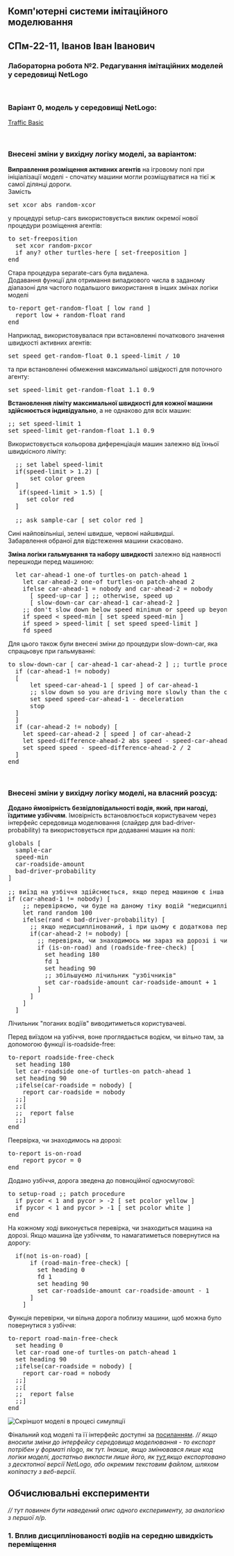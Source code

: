 ## Комп'ютерні системи імітаційного моделювання
## СПм-22-11, **Іванов Іван Іванович**
### Лабораторна робота №**2**. Редагування імітаційних моделей у середовищі NetLogo

<br>

### Варіант 0, модель у середовищі NetLogo:
[Traffic Basic](http://www.netlogoweb.org/launch#http://www.netlogoweb.org/assets/modelslib/Sample%20Models/Social%20Science/Traffic%20Basic.nlogo)

<br>

### Внесені зміни у вихідну логіку моделі, за варіантом:

**Виправлення розміщення активних агентів** на ігровому полі при ініціалізації моделі - спочатку машини могли розміщуватися на тієї ж самої ділянці дороги.  
Замість
<pre>
set xcor abs random-xcor
</pre>
у процедурі setup-cars використовується виклик окремої нової процедури розміщення агентів:
<pre>
to set-freeposition
  set xcor random-pxcor
  if any? other turtles-here [ set-freeposition ]
end
</pre>
Стара процедура separate-cars була видалена.  
Додавання функції для отримання випадкового числа в заданому діапазоні для частого подальшого використання в інших змінах логіки моделі
<pre>
to-report get-random-float [ low rand ] 
  report low + random-float rand
end
</pre>
Наприклад, використовувалася при встановленні початкового значення швидкості активних агентів:
<pre>
set speed get-random-float 0.1 speed-limit / 10
</pre>
та при встановленні обмеження максимальної швідкості для поточного агенту:
<pre>
set speed-limit get-random-float 1.1 0.9
</pre>

**Встановлення ліміту максимальної швидкості для кожної машини здійснюється індивідуально**, а не однаково для всіх машин:
<pre>
;; set speed-limit 1
set speed-limit get-random-float 1.1 0.9
</pre>
Використовується кольорова диференціація машин залежно від їхньої швидкісного ліміту:
<pre>
  ;; set label speed-limit
  if(speed-limit > 1.2) [
      set color green
  ]
   if(speed-limit > 1.5) [
     set color red
  ]

  ;; ask sample-car [ set color red ]
</pre>
Сині найповільніші, зелені швидше, червоні найшвидші.  
Забарвлення обраної для відстеження машини скасовано.

**Зміна логіки гальмування та набору швидкості** залежно від наявності перешкоди перед машиною:
<pre>
  let car-ahead-1 one-of turtles-on patch-ahead 1
    let car-ahead-2 one-of turtles-on patch-ahead 2
    ifelse car-ahead-1 = nobody and car-ahead-2 = nobody
      [ speed-up-car ] ;; otherwise, speed up
      [ slow-down-car car-ahead-1 car-ahead-2 ]
    ;; don't slow down below speed minimum or speed up beyond speed limit
    if speed < speed-min [ set speed speed-min ]
    if speed > speed-limit [ set speed speed-limit ]
    fd speed
</pre>
Для цього також були внесені зміни до процедури slow-down-car, яка спрацьовує при гальмуванні:
<pre>
to slow-down-car [ car-ahead-1 car-ahead-2 ] ;; turtle procedure
  if (car-ahead-1 != nobody) 
  [
      let speed-car-ahead-1 [ speed ] of car-ahead-1
      ;; slow down so you are driving more slowly than the car ahead of you
      set speed speed-car-ahead-1 - deceleration
      stop
  ]
  ]  
  if (car-ahead-2 != nobody) [
    let speed-car-ahead-2 [ speed ] of car-ahead-2
    let speed-difference-ahead-2 abs speed - speed-car-ahead-2
    set speed speed - speed-difference-ahead-2 / 2
  ]
end
</pre>

<br>

### Внесені зміни у вихідну логіку моделі, на власний розсуд:

**Додано ймовірність безвідповідальності водія, який, при нагоді, їздитиме узбіччям**.
Імовірність встановлюється користувачем через інтерфейс середовища моделювання (слайдер для bad-driver-probability) та використовується при додаванні машин на полі:
<pre>
globals [
  sample-car
  speed-min
  car-roadside-amount
  bad-driver-probability
]

;; виїзд на узбіччя здійснюється, якщо перед машиною є інша машина і ще одна, водій "поганий", знаходиться на дорозі (бо з узбіччя з'їжджати далі нікуди)
if (car-ahead-1 != nobody) [
    ;; перевіряємо, чи буде на даному тіку водій "недисциплінованим"
    let rand random 100
    ifelse(rand < bad-driver-probability) [
      ;; якщо недисциплінований, і при цьому є додаткова перешкода перед машинойї перед нами, то переміщуємось на узбіччя
      if(car-ahead-2 != nobody) [
        ;; перевірка, чи знаходимось ми зараз на дорозі і чи вільне узбіччя
        if (is-on-road) and (roadside-free-check) [
          set heading 180
          fd 1
          set heading 90
          ;; збільшуємо лічильник "узбічників"
          set car-roadside-amount car-roadside-amount + 1
        ]
      ]
    ]
  ]
</pre>
Лічильник "поганих водіїв" виводитиметься користувачеві.

Перед виїздом на узбіччя, воне проглядається водієм, чи вільно там, за допомогою функції is-roadside-free:
<pre>
to-report roadside-free-check
  set heading 180
  let car-roadside one-of turtles-on patch-ahead 1
  set heading 90
  ;ifelse(car-roadside = nobody) [
    report car-roadside = nobody
  ;;]
  ;;[
  ;;  report false
  ;;]
end
</pre>

Пеервірка, чи знаходимось на дорозі:
<pre>
to-report is-on-road
    report pycor = 0
end
</pre>

Додано узбіччя, дорога зведена до повноційної односмугової:
<pre>
to setup-road ;; patch procedure
  if pycor < 1 and pycor > -2 [ set pcolor yellow ]
  if pycor < 1 and pycor > -1 [ set pcolor white ]
end
</pre>

На кожному ході виконується перевірка, чи знаходиться машина на дорозі. Якщо машина їде узбіччям, то намагатиметься повернутися на дорогу:
<pre>
  if(not is-on-road) [
      if (road-main-free-check) [
        set heading 0
        fd 1
        set heading 90
        set car-roadside-amount car-roadside-amount - 1
      ]
    ]
</pre>
Функція перевірки, чи вільна дорога поблизу машини, щоб можна було повернутися з узбіччя:
<pre>
to-report road-main-free-check
  set heading 0
  let car-road one-of turtles-on patch-ahead 1
  set heading 90
  ;ifelse(car-roadside = nobody) [
    report car-road = nobody
  ;;]
  ;;[
  ;;  report false
  ;;]
end
</pre>

![Скріншот моделі в процесі симуляції](example-model.png)

Фінальний код моделі та її інтерфейс доступні за [посиланням](example-model.nlogo). *// якщо вносили зміни до інтерфейсу середовища моделювання - то експорт потрібен у форматі nlogo, як тут. Інакше, якщо змінювався лише код логіки моделі, достатньо викласти лише його, як [тут](example-model-code.html),якщо експортовано з десктопної версії NetLogo, або окремим текстовим файлом, шляхом копіпасту з веб-версії*.
<br>

## Обчислювальні експерименти
*// тут повинен бути наведений опис одного експерименту, за аналогією з першої л/р.* 
### 1. Вплив дисциплінованості водіів на середню швидкість переміщення
